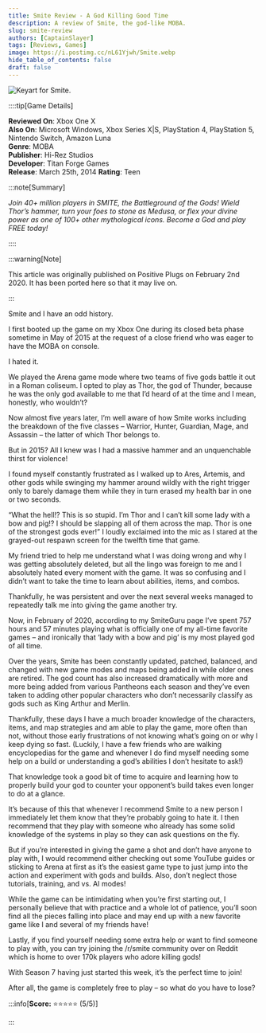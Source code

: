 ```yaml
---
title: Smite Review - A God Killing Good Time
description: A review of Smite, the god-like MOBA.
slug: smite-review
authors: [CaptainSlayer]
tags: [Reviews, Games]
image: https://i.postimg.cc/nL61Yjwh/Smite.webp
hide_table_of_contents: false
draft: false
---
```


![Keyart for Smite.](https://i.postimg.cc/nL61Yjwh/Smite.webp)

<!-- truncate -->

::::tip[Game Details]

**Reviewed On**: Xbox One X  
**Also On**: Microsoft Windows, Xbox Series X|S, PlayStation 4, PlayStation 5, Nintendo Switch, Amazon Luna  
**Genre**: MOBA  
**Publisher**: Hi-Rez Studios  
**Developer**: Titan Forge Games  
**Release**: March 25th, 2014
**Rating**: Teen

:::note[Summary]

*Join 40+ million players in SMITE, the Battleground of the Gods! Wield Thor’s hammer, turn your foes to stone as Medusa, or flex your divine power as one of 100+ other mythological icons. Become a God and play FREE today!*

::::

:::warning[Note]

This article was originally published on Positive Plugs on February 2nd 2020. It has been ported here so that it may live on.

:::

Smite and I have an odd history.

I first booted up the game on my Xbox One during its closed beta phase sometime in May of 2015 at the request of a close friend who was eager to have the MOBA on console.

I hated it.

We played the Arena game mode where two teams of five gods battle it out in a Roman coliseum. I opted to play as Thor, the god of Thunder, because he was the only god available to me that I’d heard of at the time and I mean, honestly, who wouldn’t?

Now almost five years later, I’m well aware of how Smite works including the breakdown of the five classes – Warrior, Hunter, Guardian, Mage, and Assassin – the latter of which Thor belongs to.

But in 2015? All I knew was I had a massive hammer and an unquenchable thirst for violence!

I found myself constantly frustrated as I walked up to Ares, Artemis, and other gods while swinging my hammer around wildly with the right trigger only to barely damage them while they in turn erased my health bar in one or two seconds.

“What the hell!? This is so stupid. I’m Thor and I can’t kill some lady with a bow and pig!? I should be slapping all of them across the map. Thor is one of the strongest gods ever!” I loudly exclaimed into the mic as I stared at the grayed-out respawn screen for the twelfth time that game.

My friend tried to help me understand what I was doing wrong and why I was getting absolutely deleted, but all the lingo was foreign to me and I absolutely hated every moment with the game. It was so confusing and I didn’t want to take the time to learn about abilities, items, and combos.

Thankfully, he was persistent and over the next several weeks managed to repeatedly talk me into giving the game another try.

Now, in February of 2020, according to my SmiteGuru page I’ve spent 757 hours and 57 minutes playing what is officially one of my all-time favorite games – and ironically that ‘lady with a bow and pig’ is my most played god of all time.

Over the years, Smite has been constantly updated, patched, balanced, and changed with new game modes and maps being added in while older ones are retired. The god count has also increased dramatically with more and more being added from various Pantheons each season and they’ve even taken to adding other popular characters who don’t necessarily classify as gods such as King Arthur and Merlin.

Thankfully, these days I have a much broader knowledge of the characters, items, and map strategies and am able to play the game, more often than not, without those early frustrations of not knowing what’s going on or why I keep dying so fast. (Luckily, I have a few friends who are walking encyclopedias for the game and whenever I do find myself needing some help on a build or understanding a god’s abilities I don’t hesitate to ask!)

That knowledge took a good bit of time to acquire and learning how to properly build your god to counter your opponent’s build takes even longer to do at a glance.

It’s because of this that whenever I recommend Smite to a new person I immediately let them know that they’re probably going to hate it. I then recommend that they play with someone who already has some solid knowledge of the systems in play so they can ask questions on the fly.

But if you’re interested in giving the game a shot and don’t have anyone to play with, I would recommend either checking out some YouTube guides or sticking to Arena at first as it’s the easiest game type to just jump into the action and experiment with gods and builds. Also, don’t neglect those tutorials, training, and vs. AI modes!

While the game can be intimidating when you’re first starting out, I personally believe that with practice and a whole lot of patience, you’ll soon find all the pieces falling into place and may end up with a new favorite game like I and several of my friends have!

Lastly, if you find yourself needing some extra help or want to find someone to play with, you can try joining the /r/smite community over on Reddit which is home to over 170k players who adore killing gods!

With Season 7 having just started this week, it’s the perfect time to join!

After all, the game is completely free to play – so what do you have to lose?


:::info[**Score:** ⭐⭐⭐⭐⭐ (5/5)]



:::